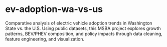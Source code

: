 # ev-adoption-wa-vs-us
Comparative analysis of electric vehicle adoption trends in Washington State vs. the U.S. Using public datasets, this MSBA project explores growth patterns, BEV/PHEV composition, and policy impacts through data cleaning, feature engineering, and visualization.
